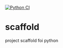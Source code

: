 [![Python CI](https://github.com/guioliva/scaffold/actions/workflows/main.yml/badge.svg)](https://github.com/guioliva/scaffold/actions/workflows/main.yml)

# scaffold
project scaffold foi python
